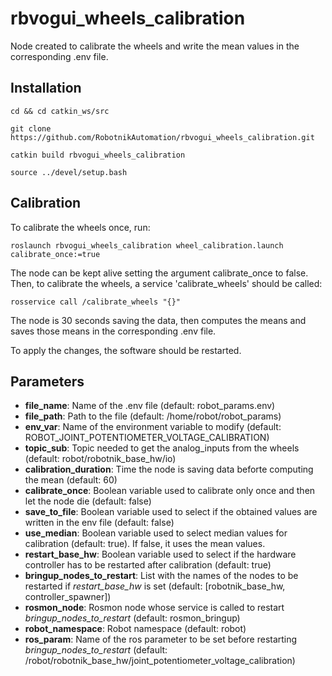 # rbvogui_wheels_calibration

Node created to calibrate the wheels and write the mean values in the corresponding .env file.

## Installation
```
cd && cd catkin_ws/src
```
```
git clone https://github.com/RobotnikAutomation/rbvogui_wheels_calibration.git
```
```
catkin build rbvogui_wheels_calibration
```
```
source ../devel/setup.bash
```

## Calibration
To calibrate the wheels once, run:
```
roslaunch rbvogui_wheels_calibration wheel_calibration.launch calibrate_once:=true
```

The node can be kept alive setting the argument calibrate_once to false. Then, to calibrate the wheels, a service 'calibrate_wheels' should be called:

```
rosservice call /calibrate_wheels "{}"
```

The node is 30 seconds saving the data, then computes the means and saves those means in the corresponding .env file.

To apply the changes, the software should be restarted.

## Parameters
- **file_name**: Name of the .env file (default: robot_params.env)
- **file_path**: Path to the file (default: /home/robot/robot_params)
- **env_var**: Name of the environment variable to modify (default: ROBOT_JOINT_POTENTIOMETER_VOLTAGE_CALIBRATION)
- **topic_sub**: Topic needed to get the analog_inputs from the wheels (default: robot/robotnik_base_hw/io)
- **calibration_duration**: Time the node is saving data beforte computing the mean (default: 60)
- **calibrate_once**: Boolean variable used to calibrate only once and then let the node die (default: false)
- **save_to_file**: Boolean variable used to select if the obtained values are written in the env file (default: false)
- **use_median**: Boolean variable used to select median values for calibration (default: true). If false, it uses the mean values.
- **restart_base_hw**: Boolean variable used to select if the hardware controller has to be restarted after calibration (default: true)
- **bringup_nodes_to_restart**: List with the names of the nodes to be restarted if *restart_base_hw* is set (default: [robotnik_base_hw, controller_spawner])
- **rosmon_node**: Rosmon node whose service is called to restart *bringup_nodes_to_restart* (default: rosmon_bringup)
- **robot_namespace**: Robot namespace (default: robot)
- **ros_param**: Name of the ros parameter to be set before restarting *bringup_nodes_to_restart* (default: /robot/robotnik_base_hw/joint_potentiometer_voltage_calibration)
